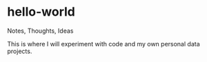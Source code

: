 # hello-world
Notes, Thoughts, Ideas

This is where I will experiment with code and my own personal data projects. 
